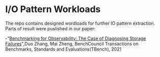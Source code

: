 # I/O Pattern Workloads
The repo contains designed wordloads for further IO pattern extraction. Parts of result were puslished in our paper:

-"[Benchmarking for Observability: The Case of Diagnosing Storage Failures](https://www.sciencedirect.com/science/article/pii/S2772485921000065)",Duo Zhang, Mai Zheng, BenchCouncil Transactions on Benchmarks, Standards and Evaluations(TBench), 2021
